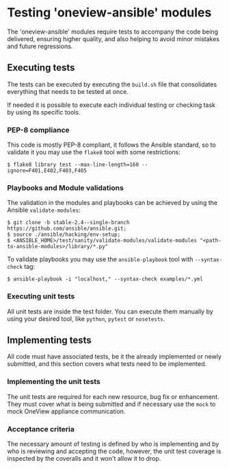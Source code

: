 # Testing 'oneview-ansible' modules
The 'oneview-ansible' modules require tests to accompany the code being delivered, ensuring higher quality, and also helping to avoid minor mistakes and future regressions.

## Executing tests
The tests can be executed by executing the `build.sh` file that consolidates everything that needs to be tested at once.

If needed it is possible to execute each individual testing or checking task by using its specific tools.

### PEP-8 compliance

This code is mostly PEP-8 compliant, it follows the Ansible standard, so to validate it you may use the `flake8` tool with some restrictions:
```shell
$ flake8 library test --max-line-length=160 --ignore=F401,E402,F403,F405
```

### Playbooks and Module validations
The validation in the modules and playbooks can be achieved by using the Ansible `validate-modules`:
```shell
$ git clone -b stable-2.4--single-branch https://github.com/ansible/ansible.git;
$ source ./ansible/hacking/env-setup;
$ <ANSIBLE_HOME>/test/sanity/validate-modules/validate-modules "<path-to-ansible-modules>/library/*.py"
```

To validate playbooks you may use the `ansible-playbook` tool with `--syntax-check` tag:
```shell
$ ansible-playbook -i "localhost," --syntax-check examples/*.yml
```

### Executing unit tests
All unit tests are inside the test folder. You can execute them manually by using your desired tool, like `python`, `pytest` or `nosetests`.

## Implementing tests
All code must have associated tests, be it the already implemented or newly submitted, and this section covers what tests need to be implemented.

### Implementing the unit tests
The unit tests are required for each new resource, bug fix or enhancement. They must cover what is being submitted and if necessary use the `mock` to mock OneView appliance communication.

### Acceptance criteria
The necessary amount of testing is defined by who is implementing and by who is reviewing and accepting the code, however, the unit test coverage is inspected by the coveralls and it won't allow it to drop.
